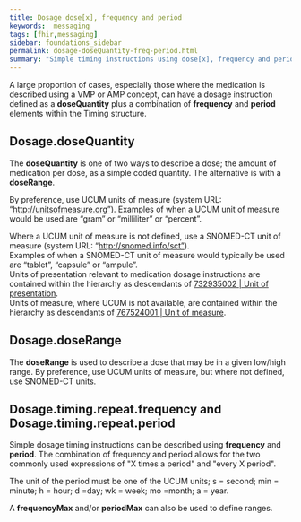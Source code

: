```yaml
---
title: Dosage dose[x], frequency and period
keywords:  messaging
tags: [fhir,messaging]
sidebar: foundations_sidebar
permalink: dosage-doseQuantity-freq-period.html
summary: "Simple timing instructions using dose[x], frequency and period"
---
```




A large proportion of cases, especially those where the medication is described using a VMP or AMP concept, can have a dosage instruction defined as a **doseQuantity** plus a combination of **frequency** and **period** elements within the Timing structure.

## Dosage.doseQuantity ##

The **doseQuantity** is one of two ways to describe a dose; the amount of medication per dose, as a simple coded quantity. The alternative is with a **doseRange**.

By preference, use UCUM units of measure (system URL: “http://unitsofmeasure.org”). 
Examples of when a UCUM unit of measure would be used are “gram” or “milliliter” or “percent”.

Where a UCUM unit of measure is not defined, use a SNOMED-CT unit of measure (system URL: “http://snomed.info/sct”).  
Examples of when a SNOMED-CT unit of measure would typically be used are “tablet”, “capsule” or “ampule”.  
Units of presentation relevant to medication dosage instructions are contained within the hierarchy as descendants of [732935002 | Unit of presentation](https://termbrowser.nhs.uk/?perspective=full&conceptId1=732935002&edition=uk-edition).  
Units of measure, where UCUM is not available, are contained within the hierarchy as descendants of [767524001 | Unit of measure](https://termbrowser.nhs.uk/?perspective=full&conceptId1=767524001&edition=uk-edition).  



<script src="https://gist.github.com/IOPS-DEV/f57f25fa61f77bdf837919d0e676b2b2.js"></script>

## Dosage.doseRange ##

The **doseRange** is used to describe a dose that may be in a given low/high range. By preference, use UCUM units of measure, but where not defined, use SNOMED-CT units.

<script src="https://gist.github.com/IOPS-DEV/8e95e65ffbcae8b797b5f5d0cf76274d.js"></script>

## Dosage.timing.repeat.frequency and Dosage.timing.repeat.period ##

Simple dosage timing instructions can be described using **frequency** and **period**. The combination of frequency and period allows for the two commonly used expressions of "X times a period" and "every X period".

The unit of the period must be one of the UCUM units; s = second; min = minute; h = hour; d =day; wk = week; mo =month; a = year.

A **frequencyMax** and/or **periodMax** can also be used to define ranges.

<script src="https://gist.github.com/IOPS-DEV/9b76d9da1ef82906bd2cd3e49ce5beb1.js"></script>
